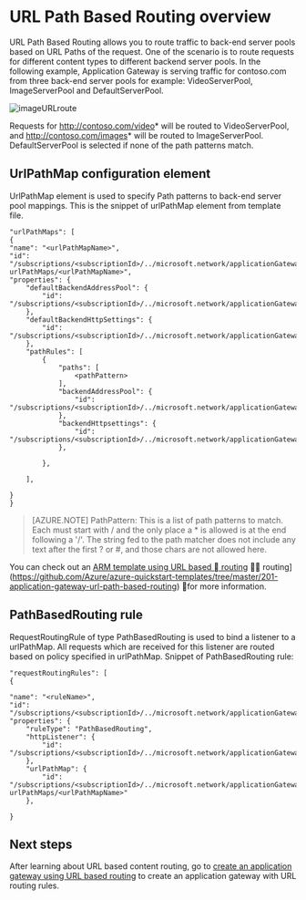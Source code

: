 <properties
   pageTitle="URL based content routing overview | Azure"
   description="This page provides an overview of the Application Gateway URL based content routing, UrlPathMap configuration and PathBasedRouting rule ."
   documentationCenter="na"
   services="application-gateway"
   authors="joaoma"
   manager="carmonm"
   editor="tysonn"/>
<tags
	ms.service="application-gateway"
	ms.date="04/05/2016"
	wacn.date=""/>

# URL Path Based Routing overview

URL Path Based Routing allows you to route traffic to back-end server pools based on URL Paths of the request. One of the scenario is to route requests for different content types to different backend server pools.
In the following example, Application Gateway is serving traffic for contoso.com from three back-end server pools for example: VideoServerPool, ImageServerPool and DefaultServerPool.

![imageURLroute](./media/application-gateway-url-route-overview/figure1.png)

Requests for http://contoso.com/video* will be routed to VideoServerPool, and http://contoso.com/images* will be routed to ImageServerPool. DefaultServerPool is selected if none of the path patterns match.

## UrlPathMap configuration element

UrlPathMap element is used to specify Path patterns to back-end server pool mappings. This is the snippet of urlPathMap element from template file.

	"urlPathMaps": [
	{
    "name": "<urlPathMapName>",
    "id": "/subscriptions/<subscriptionId>/../microsoft.network/applicationGateways/<gatewayName>/ urlPathMaps/<urlPathMapName>",
    "properties": {
        "defaultBackendAddressPool": {
            "id": "/subscriptions/<subscriptionId>/../microsoft.network/applicationGateways/<gatewayName>/backendAddressPools/<poolName>"
        },
        "defaultBackendHttpSettings": {
            "id": "/subscriptions/<subscriptionId>/../microsoft.network/applicationGateways/<gatewayName>/backendHttpSettingsList/<settingsName>"
        },
        "pathRules": [
            {
                "paths": [
                    <pathPattern>
                ],
                "backendAddressPool": {
                    "id": "/subscriptions/<subscriptionId>/../microsoft.network/applicationGateways/<gatewayName>/backendAddressPools/<poolName2>"
                },
                "backendHttpsettings": {
                    "id": "/subscriptions/<subscriptionId>/../microsoft.network/applicationGateways/<gatewayName>/backendHttpsettingsList/<settingsName2>"
                },

            },

        ],

    }
	}
	

>[AZURE.NOTE] PathPattern: This is a list of path patterns to match. Each must start with / and the only place a * is allowed is at the end following a '/'. The string fed to the path matcher does not include any text after the first ? or #, and those chars are not allowed here. 

You can check out an [ARM template using URL based  routing](https://azure.microsoft.com/documentation/templates/201-application-gateway-url-path-based-routing)  routing](https://github.com/Azure/azure-quickstart-templates/tree/master/201-application-gateway-url-path-based-routing)  for more information.

## PathBasedRouting rule

RequestRoutingRule of type PathBasedRouting is used to bind a listener to a urlPathMap. All requests which are received for this listener are routed based on policy specified in urlPathMap.
Snippet of PathBasedRouting rule:

	"requestRoutingRules": [
  	{

    "name": "<ruleName>",
    "id": "/subscriptions/<subscriptionId>/../microsoft.network/applicationGateways/<gatewayName>/requestRoutingRules/<ruleName>",
    "properties": {
        "ruleType": "PathBasedRouting",
        "httpListener": {
            "id": "/subscriptions/<subscriptionId>/../microsoft.network/applicationGateways/<gatewayName>/httpListeners/<listenerName>"
        },
        "urlPathMap": {
            "id": "/subscriptions/<subscriptionId>/../microsoft.network/applicationGateways/<gatewayName>/ urlPathMaps/<urlPathMapName>"
        },

    }
	
## Next steps 

After learning about URL based content routing, go to [create an application gateway using URL based routing](/documentation/articles/application-gateway-create-url-route-arm-ps/) to create an application gateway with URL routing rules.
